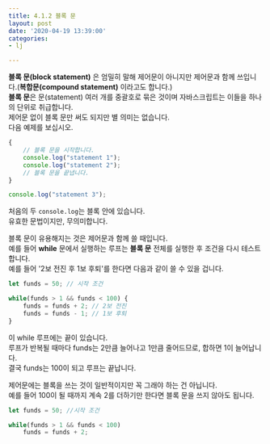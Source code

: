 ```yaml
---
title: 4.1.2 블록 문
layout: post
date: '2020-04-19 13:39:00'
categories:
- lj

---
```


**블록 문(block statement)** 은 엄밀히 말해 제어문이 아니지만 제어문과 함께 쓰입니다.(**복합문(compound statement)** 이라고도 합니다.)  
**블록 문**은 문(statement) 여러 개를 중괄호로 묶은 것이며 자바스크립트는 이들을 하나의 단위로 취급합니다.  
제어문 없이 블록 문만 써도 되지만 별 의미는 없습니다.  
다음 예제를 보십시오.

```javascript
{
	// 블록 문을 시작합니다.
	console.log("statement 1");
	console.log("statement 2");
	// 블록 문을 끝냅니다.
}

console.log("statement 3");
```

처음의 두 `console.log`는 블록 안에 있습니다.  
유효한 문법이지만, 무의미합니다. 

블록 문이 유용해지는 것은 제어문과 함께 쓸 때입니다.  
예를 들어 **while** 문에서 실행하는 루프는 **블록 문** 전체를 실행한 후 조건을 다시 테스트합니다.  
예를 들어 '2보 전진 후 1보 후퇴'를 한다면 다음과 같이 쓸 수 있을 겁니다.

```javascript
let funds = 50; // 시작 조건

while(funds > 1 && funds < 100) {
	funds = funds + 2; // 2보 전진
	funds = funds - 1; // 1보 후퇴
}
```

이 while 루프에는 끝이 있습니다.  
루프가 반복될 때마다 funds는 2만큼 늘어나고 1만큼 줄어드므로, 합하면 1이 늘어납니다.  
결국 funds는 100이 되고 루프는 끝납니다. 

제어문에는 블록을 쓰는 것이 일반적이지만 꼭 그래야 하는 건 아닙니다.  
예를 들어 100이 될 때까지 계속 2를 더하기만 한다면 블록 문을 쓰지 않아도 됩니다.

```javascript
let funds = 50; //시작 조건

while(funds > 1 && funds < 100)
	funds = funds + 2;
```